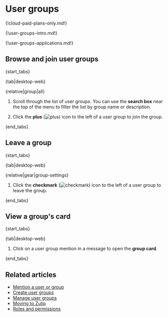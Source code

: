 # User groups

{!cloud-paid-plans-only.md!}

{!user-groups-intro.md!}

{!user-groups-applications.md!}

## Browse and join user groups

{start_tabs}

{tab|desktop-web}

{relative|group|all}

1. Scroll through the list of user groups. You can use the **search box** near
   the top of the menu to filter the list by group name or description.

1. Click the **plus**
   (<img src="/static/images/help/desktop-web-plus-icon.svg" alt="plus" class="help-center-icon"/>)
   icon to the left of a user group to join the group.

{end_tabs}

## Leave a group

{start_tabs}

{tab|desktop-web}

{relative|gear|group-settings}

1. Click the **checkmark**
   (<img src="/static/images/help/desktop-web-check-icon.svg" alt="checkmark" class="help-center-icon"/>)
   icon to the left of a user group to leave the group.

{end_tabs}

## View a group's card

{start_tabs}

{tab|desktop-web}

1. Click on a user group mention in a message to open the **group card**.

{end_tabs}

## Related articles

* [Mention a user or group](/help/mention-a-user-or-group)
* [Create user groups](/help/create-user-groups)
* [Manage user groups](/help/manage-user-groups)
* [Moving to Zulip](/help/moving-to-zulip)
* [Roles and permissions](/help/roles-and-permissions)
